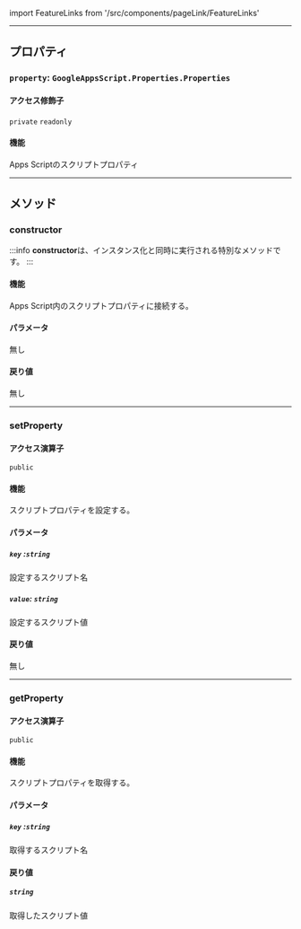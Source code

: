 import FeatureLinks from '/src/components/pageLink/FeatureLinks'

<FeatureLinks component='Property' type='class' project='attendance-management-system' />

---

## プロパティ
### `property`: `GoogleAppsScript.Properties.Properties`

#### アクセス修飾子
`private` `readonly`

#### 機能
Apps Scriptのスクリプトプロパティ

---

## メソッド

### constructor
:::info
**constructor**は、インスタンス化と同時に実行される特別なメソッドです。
:::

#### 機能　
Apps Script内のスクリプトプロパティに接続する。

#### パラメータ
無し

#### 戻り値
無し

___

### setProperty
#### アクセス演算子
`public`

#### 機能
スクリプトプロパティを設定する。

#### パラメータ
##### `key` :`string`
設定するスクリプト名

##### `value`: `string`
設定するスクリプト値

#### 戻り値
無し

--- 

### getProperty
#### アクセス演算子
`public`

#### 機能
スクリプトプロパティを取得する。

#### パラメータ
##### `key` :`string`
取得するスクリプト名

#### 戻り値
##### `string`
取得したスクリプト値
